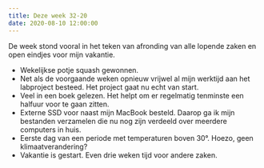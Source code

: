 ```yaml
---
title: Deze week 32-20
date: 2020-08-10 12:00:00
---
```

De week stond vooral in het teken van afronding van alle lopende zaken en open eindjes voor mijn vakantie.

- Wekelijkse potje squash gewonnen.
- Net als de voorgaande weken opnieuw vrijwel al mijn werktijd aan het labproject besteed. Het project gaat nu echt van start.
- Veel in een boek gelezen. Het helpt om er regelmatig tenminste een halfuur voor te gaan zitten. 
- Externe SSD voor naast mijn MacBook besteld. Daarop ga ik mijn bestanden verzamelen die nu nog zijn verdeeld over meerdere computers in huis.
- Eerste dag van een periode met temperaturen boven 30°. Hoezo, geen klimaatverandering?
- Vakantie is gestart. Even drie weken tijd voor andere zaken.